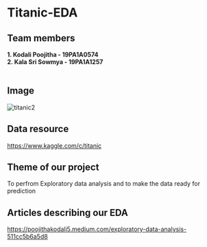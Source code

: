 # Titanic-EDA
## Team members
 **1. Kodali Poojitha - 19PA1A0574**\
 **2. Kala Sri Sowmya    - 19PA1A1257**
 <br></br>
## Image
![titanic2](https://user-images.githubusercontent.com/72956653/118685578-da8bee80-b820-11eb-9b6d-336611e4e18c.jpg)
## Data resource
https://www.kaggle.com/c/titanic
## Theme of our project
To perfrom Exploratory data analysis and to make the data ready for prediction
## Articles describing our EDA
https://poojithakodali5.medium.com/exploratory-data-analysis-511cc5b6a5d8
